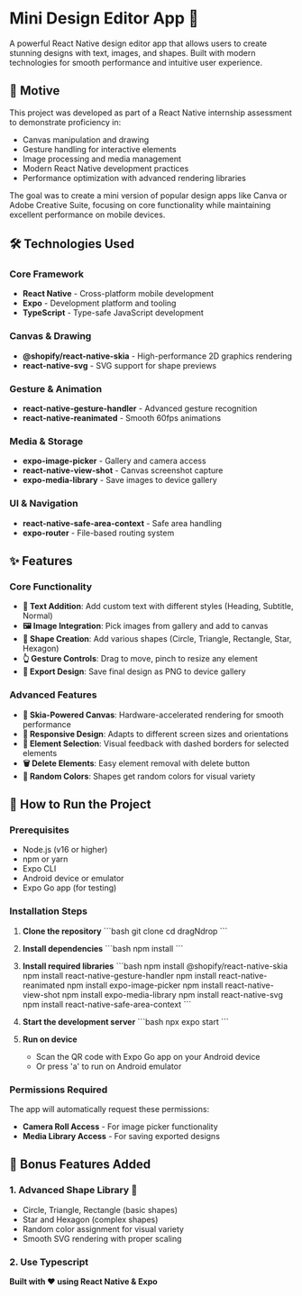 # Mini Design Editor App 📱

A powerful React Native design editor app that allows users to create stunning designs with text, images, and shapes. Built with modern technologies for smooth performance and intuitive user experience.

## 🎯 Motive

This project was developed as part of a React Native internship assessment to demonstrate proficiency in:
- Canvas manipulation and drawing
- Gesture handling for interactive elements
- Image processing and media management
- Modern React Native development practices
- Performance optimization with advanced rendering libraries

The goal was to create a mini version of popular design apps like Canva or Adobe Creative Suite, focusing on core functionality while maintaining excellent performance on mobile devices.

## 🛠️ Technologies Used

### Core Framework
- **React Native** - Cross-platform mobile development
- **Expo** - Development platform and tooling
- **TypeScript** - Type-safe JavaScript development

### Canvas & Drawing
- **@shopify/react-native-skia** - High-performance 2D graphics rendering
- **react-native-svg** - SVG support for shape previews

### Gesture & Animation
- **react-native-gesture-handler** - Advanced gesture recognition
- **react-native-reanimated** - Smooth 60fps animations

### Media & Storage
- **expo-image-picker** - Gallery and camera access
- **react-native-view-shot** - Canvas screenshot capture
- **expo-media-library** - Save images to device gallery

### UI & Navigation
- **react-native-safe-area-context** - Safe area handling
- **expo-router** - File-based routing system

## ✨ Features

### Core Functionality
- **📝 Text Addition**: Add custom text with different styles (Heading, Subtitle, Normal)
- **🖼️ Image Integration**: Pick images from gallery and add to canvas
- **🔷 Shape Creation**: Add various shapes (Circle, Triangle, Rectangle, Star, Hexagon)
- **👆 Gesture Controls**: Drag to move, pinch to resize any element
- **💾 Export Design**: Save final design as PNG to device gallery

### Advanced Features
- **🎨 Skia-Powered Canvas**: Hardware-accelerated rendering for smooth performance
- **📱 Responsive Design**: Adapts to different screen sizes and orientations
- **🎯 Element Selection**: Visual feedback with dashed borders for selected elements
- **🗑️ Delete Elements**: Easy element removal with delete button
- **🎨 Random Colors**: Shapes get random colors for visual variety

## 🚀 How to Run the Project

### Prerequisites
- Node.js (v16 or higher)
- npm or yarn
- Expo CLI
- Android device or emulator
- Expo Go app (for testing)

### Installation Steps

1. **Clone the repository**
   \`\`\`bash
   git clone <repository-url>
   cd dragNdrop
   \`\`\`

2. **Install dependencies**
   \`\`\`bash
   npm install
   \`\`\`

3. **Install required libraries**
   \`\`\`bash
   npm install @shopify/react-native-skia
   npm install react-native-gesture-handler
   npm install react-native-reanimated
   npm install expo-image-picker
   npm install react-native-view-shot
   npm install expo-media-library
   npm install react-native-svg
   npm install react-native-safe-area-context
   \`\`\`

4. **Start the development server**
   \`\`\`bash
   npx expo start
   \`\`\`

5. **Run on device**
   - Scan the QR code with Expo Go app on your Android device
   - Or press 'a' to run on Android emulator

### Permissions Required
The app will automatically request these permissions:
- **Camera Roll Access** - For image picker functionality
- **Media Library Access** - For saving exported designs

## 🎁 Bonus Features Added

### 1. **Advanced Shape Library** 🔷
- Circle, Triangle, Rectangle (basic shapes)
- Star and Hexagon (complex shapes)
- Random color assignment for visual variety
- Smooth SVG rendering with proper scaling

### 2. **Use Typescript**




**Built with ❤️ using React Native & Expo**
